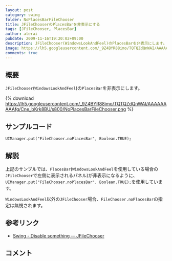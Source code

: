 ```yaml
---
layout: post
category: swing
folder: NoPlacesBarFileChooser
title: JFileChooserのPlacesBarを非表示にする
tags: [JFileChooser, PlacesBar]
author: aterai
pubdate: 2009-11-16T19:20:02+09:00
description: JFileChooser(WindowsLookAndFeel)のPlacesBarを非表示にします。
image: https://lh5.googleusercontent.com/_9Z4BYR88imo/TQTQZdQnWAI/AAAAAAAAAfg/Cne_bKrk8BU/s800/NoPlacesBarFileChooser.png
comments: true
---
```

## 概要
`JFileChooser`(`WindowsLookAndFeel`)の`PlacesBar`を非表示にします。

{% download https://lh5.googleusercontent.com/_9Z4BYR88imo/TQTQZdQnWAI/AAAAAAAAAfg/Cne_bKrk8BU/s800/NoPlacesBarFileChooser.png %}

## サンプルコード
<pre class="prettyprint"><code>UIManager.put("FileChooser.noPlacesBar", Boolean.TRUE);
</code></pre>

## 解説
上記のサンプルでは、`PlacesBar`(`WindowsLookAndFeel`を使用している場合の`JFileChooser`で左側に表示されるパネル)が非表示になるように、`UIManager.put("FileChooser.noPlacesBar", Boolean.TRUE);`を使用しています。

`WindowsLookAndFeel`以外の`JFileChooser`場合、`FileChooser.noPlacesBar`の指定は無視されます。

## 参考リンク
- [Swing - Disable something -- JFileChooser](https://community.oracle.com/thread/1354867)

<!-- dummy comment line for breaking list -->

## コメント
